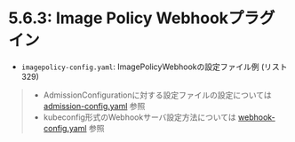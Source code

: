 # **5.6.3**: Image Policy Webhookプラグイン

- `imagepolicy-config.yaml`: ImagePolicyWebhookの設定ファイル例 (リスト329)

> - AdmissionConfigurationに対する設定ファイルの設定については [admission-config.yaml](../5.6.1/admission-config.yaml) 参照
> - kubeconfig形式のWebhookサーバ設定方法については [webhook-config.yaml](../5.5.4/webhook-config.yaml) 参照
